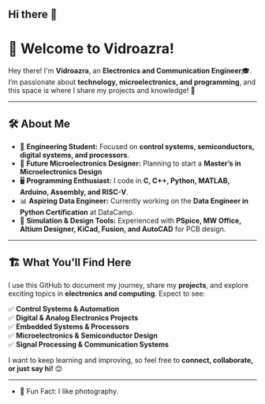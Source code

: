 ## Hi there 👋
# 👋 Welcome to Vidroazra! 

Hey there! I'm **Vidroazra**, an **Electronics and Communication Engineer**🎓. I’m passionate about **technology, microelectronics, and programming**, and this space is where I share my projects and knowledge! 🚀

---

## 🛠️ About Me

- 📡 **Engineering Student:** Focused on **control systems, semiconductors, digital systems, and processors**.
- 🔬 **Future Microelectronics Designer:** Planning to start a **Master’s in Microelectronics Design**
- 🖥️ **Programming Enthusiast:** I code in **C, C++, Python, MATLAB, Arduino, Assembly, and RISC-V**.
- 📊 **Aspiring Data Engineer:** Currently working on the **Data Engineer in Python Certification** at DataCamp.
- 🔧 **Simulation & Design Tools:** Experienced with **PSpice, MW Office, Altium Designer, KiCad, Fusion, and AutoCAD** for PCB design.

---

## 🏗️ What You'll Find Here

I use this GitHub to document my journey, share my **projects**, and explore exciting topics in **electronics and computing**. Expect to see:

✅ **Control Systems & Automation**  
✅ **Digital & Analog Electronics Projects**  
✅ **Embedded Systems & Processors**  
✅ **Microelectronics & Semiconductor Design**  
✅ **Signal Processing & Communication Systems**  

I want to keep learning and improving, so feel free to **connect, collaborate, or just say hi!** 😊

---

- 🌱 Fun Fact: I like photography.

